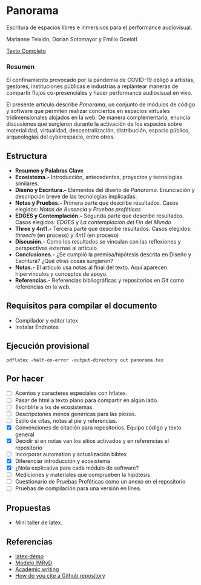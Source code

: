 # Panorama

Escritura de espacios libres e inmersivos para el performance audiovisual.

Marianne Teixido, Dorian Sotomayor y Emilio Ocelotl 

[Texto Completo](https://github.com/piranhalab/panoramaArticulo/blob/main/panorama.pdf)

### Resumen

El confinamiento provocado por la pandemia de COVID-19 obligó a artistas, gestores, instituciones públicas e industrias a replantear maneras de compartir flujos co-presenciales y hacer performance audiovisual en vivo.

El presente artículo describe *Panorama*, un conjunto de módulos de código y software que permiten realizar conciertos en espacios virtuales tridimensionales alojados en la web. De manera complementaria, enuncia discusiones que surgieron durante la activación de los espacios sobre materialidad, virtualidad, descentralización, distribución, espacio público, arqueologías del cyberespacio, entre otros.                       

## Estructura

- **Resumen y Palabras Clave**
- **Ecosistema.-** Introducción, antecedentes, proyectos y tecnologías similares.
- **Diseño y Escritura.-** Elementos del diseño de *Panorama*. Enunciación y descripción breve de las tecnologías implicadas.
- **Notas y Pruebas.-** Primera parte que describe resultados. Casos elegidos: *Notas de Ausencia* y *Pruebas proféticas*
- **EDGES y Contemplación.-** Segunda parte que describe resultados. Casos elegidos: *EDGES* y *La contemplación del Fin del Mundo*
- **Three y 4nt1.-** Tercera parte que describe resultados. Casos elegidos: *threecln* (en proceso) y *4nt1* (en proceso) 
- **Discusión.-** Como los resultados se vinculan con las reflexiones y perspectivas externas al artículo. 
- **Conclusiones.-** ¿Se cumplió la premisa/hipótesis descrita en Diseño y Escritura? ¿Qué otras cosas surgieron?
- **Notas.-** El artículo usa notas al final del texto. Aquí aparecen hipervínculos y conceptos de apoyo. 
- **Referencias.-** Referencias bibliográficas y repositorios en Git como referencias en la web. 

## Requisitos para compilar el documento

- Compilador y editor latex
- Instalar Endnotes

## Ejecución provisional

`pdflatex -halt-on-error -output-directory out panorama.tex`

## Por hacer

- [ ] Acentos y caracteres especiales con htlatex. 
- [ ] Pasar de html a texto plano para compartir en algún lado.
- [ ] Escribirle a lxs de ecosistemas.
- [ ] Descripciones menos genéricas para las piezas. 
- [ ] Estilo de citas, notas al pie y referencias.
- [x] Convenciones de citación para repositorios. Equipo código y texto general 
- [x] Decidir si en notas van los sitios activados y en referencias el repositorio 
- [ ] Incorporar automation y actualización bibtex
- [x] Diferenciar introducción y ecosistema 
- [x] ¿Nota explicativa para cada módulo de software? 
- [ ] Mediciones y materiales que comprueben la hipótesis 
- [ ] Cuestionario de Pruebas Proféticas como un anexo en el repositorio 
- [ ] Pruebas de compilación para una versión en línea. 

## Propuestas

- Mini taller de latex. 

## Referencias

- [latex-demo](https://github.com/rexmalebka/latex-demo) 
- [Modelo IMRyD](https://www.lluiscodina.com/modelo-imryd) 
- [Academic writing](https://www.unaminternacional.unam.mx/academic-writing)
- [How do you cite a Github repository](https://academia.stackexchange.com/questions/14010/how-do-you-cite-a-github-repository) 
